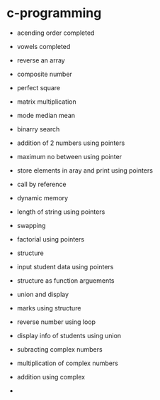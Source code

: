 # c-programming

+ acending order completed

+ vowels completed

+ reverse an array 

+ composite number

+ perfect square

+ matrix multiplication

+ mode median mean

+ binarry search

+ addition of 2 numbers using pointers

+ maximum no between using pointer 

+ store elements in aray and print using pointers

+ call by reference

+ dynamic memory

+ length of string using pointers

+ swapping

+ factorial using pointers

+ structure

+ input student data using pointers

+ structure as function arguements

+ union and display

+ marks using structure

+ reverse number using loop

+ display info of students using union

+ subracting complex numbers

+ multiplication of complex numbers

+ addition using complex

+ 
